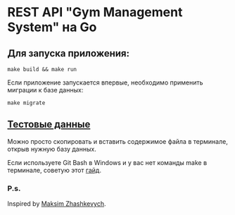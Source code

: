 # REST API "Gym Management System" на Go

## Для запуска приложения:

```
make build && make run
```

Если приложение запускается впервые, необходимо применить миграции к базе данных:

```
make migrate
```

## <a href="https://github.com/igorgofman/DB-CNTU/blob/main/info-backup.sql">Тестовые данные</a>

Можно просто скопировать и вставить содержимое файла в терминале, открыв нужную базу данных.

Если используете Git Bash в Windows и у вас нет команды make в терминале, советую этот <a href="https://gist.github.com/evanwill/0207876c3243bbb6863e65ec5dc3f058#make">гайд</a>.



### P.s.
Inspired by <a href="https://github.com/zhashkevych/todo-app">Maksim Zhashkevych</a>.
